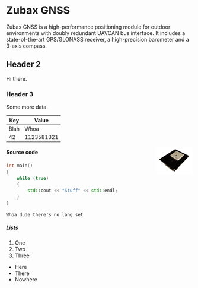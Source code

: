 # Zubax GNSS

Zubax GNSS is a high-performance positioning module for outdoor environments with doubly redundant UAVCAN bus interface.
It includes a state-of-the-art GPS/GLONASS receiver, a high-precision barometer and a 3-axis compass.

## Header 2

Hi there.

### Header 3

Some more data.

 Key    | Value
--------|--------------
 Blah   | Whoa
  42    | 1123581321

<a href="image.jpg" style="float: right;">
<img src="image.jpg" alt="Zubax GNSS" width="100" />
</a>

#### Source code

```c++
int main()
{
    while (true)
    {
        std::cout << "Stuff" << std::endl;
    }
}
```

```
Whoa dude there's no lang set
```

##### Lists

1. One
2. Two
3. Three

* Here
* There
* Nowhere
